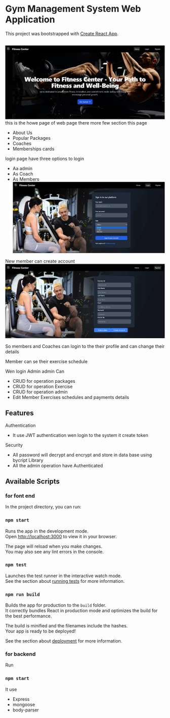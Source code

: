 # Gym Management System Web Application 

This project was bootstrapped with [Create React App](https://github.com/facebook/create-react-app).

## 
![HomePage!](./HomePage.png)
this is the howe page  of web page there more few section this page 
- About Us
- Popular Packages 
- Coaches 
- Memberships cards 

login page have three options to login 
 - Aa admin
 - As Coach 
- As  Members
![Login page !](./LoginPage.png)

New member can create account 
![Login page !](./CreateAcoount.png)

So members and Coaches can login to the their profile and can change their details 

Member can se their exercise  schedule 

Wen login Admin 
admin Can 
- CRUD for operation  packages
- CRUD for operation Exercise 
- CRUD for operation admin
- Edit Member Exercises schedules and payments details 

## Features
Authentication 
 - It use JWT authentication  wen login to the system it create token 

Security 
- All password will decrypt and encrypt  and store in data base using bycript  Library
- All the admin operation have Authenticated  


## Available Scripts

### for font end 
In the project directory, you can run:

### `npm start`

Runs the app in the development mode.\
Open [http://localhost:3000](http://localhost:3000) to view it in your browser.

The page will reload when you make changes.\
You may also see any lint errors in the console.

### `npm test`

Launches the test runner in the interactive watch mode.\
See the section about [running tests](https://facebook.github.io/create-react-app/docs/running-tests) for more information.

### `npm run build`

Builds the app for production to the `build` folder.\
It correctly bundles React in production mode and optimizes the build for the best performance.

The build is minified and the filenames include the hashes.\
Your app is ready to be deployed!

See the section about [deployment](https://facebook.github.io/create-react-app/docs/deployment) for more information.

### for backend 
 
 Run 
 ### `npm start`

 It use 
- Express
- mongoose
- body-parser

